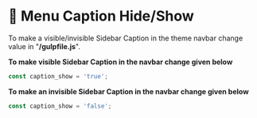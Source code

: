 # 🎩 Menu Caption Hide/Show

To make a visible/invisible Sidebar Caption in the theme navbar change value in "**/gulpfile.js**".

**To make visible Sidebar Caption in the navbar change given below**

```javascript
const caption_show = 'true';
```



**To make an invisible Sidebar Caption in the navbar change given below**

```javascript
const caption_show = 'false';
```
